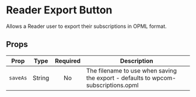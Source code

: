 # Reader Export Button

Allows a Reader user to export their subscriptions in OPML format.

## Props

| Prop | Type | Required | Description |
|-----|:----:|:--------:|-------------|
| `saveAs`| String | No | The filename to use when saving the export - defaults to wpcom-subscriptions.opml |
